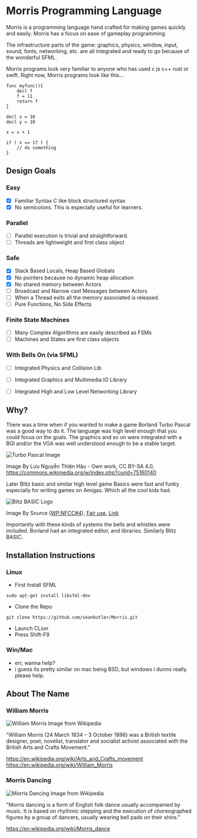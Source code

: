 # Morris Programming Language

Morris is a programming language hand crafted for making games quickly and easily. 
Morris has a focus on ease of gameplay programming.

The infrastructure parts of the game: graphics, physics, window, input, sound, fonts, networking, etc. are all integrated and ready to go because of the wonderful SFML.

Morris programs look very familiar to anyone who has used c js c++ rust or swift. Right now, Morris programs look like this...

~~~
func myfunc(){
    decl f
    f = 11
    return f  
}

decl x = 10
decl y = 10

x = x + 1

if ( x == 17 ) {
    // do something
}

~~~

## Design Goals

### Easy
-[x] Familiar Syntax C like block structured syntax
-[x] No semicolons. This is especially useful for learners.

### Parallel
-[ ] Parallel execution is trivial and straightforward.
-[ ] Threads are lightweight and first class object

### Safe
-[x] Stack Based Locals, Heap Based Globals
-[x] No pointers because no dynamic heap allocation
-[x] No shared memory between Actors
-[ ] Broadcast and Narrow cast Messages between Actors
-[ ] When a Thread exits all the memory associated is released.
-[ ] Pure Functions, No Side Effects

### Finite State Machines
-[ ] Many Complex Algorithms are easily described as FSMs
-[ ] Machines and States are first class objects

### With Bells On (via SFML)
-[ ] Integrated Physics and Collision Lib
-[ ] Integrated Graphics and Multimedia IO Library
-[ ] Integrated High and Low Level Networking Library


## Why?

There was a time when if you wanted to make a game Borland Turbo Pascal was a good way to do it. The language was high level enough that you could focus on the goals. The graphics and so on were integrated with a BGI and/or the VGA was well understood enough to be a stable target. 


![Turbo Pascal Image](https://upload.wikimedia.org/wikipedia/commons/d/df/Turbo_Pascal_7.0_Scrren.png)

Image By Lưu Nguyễn Thiện Hậu - Own work, CC BY-SA 4.0, https://commons.wikimedia.org/w/index.php?curid=75160140


Later Blitz basic and similar high level game Basics were fast and funky especially for writing games on Amigas. Which all the cool kids had.

![Blitz BASIC Logo](https://upload.wikimedia.org/wikipedia/en/6/65/BlitzBasicLogo.gif)

Image By <span title="must have been published or publicly displayed outside Wikipedia">Source</span> (<a href="//en.wikipedia.org/wiki/Wikipedia:Non-free_content_criteria#4" title="Wikipedia:Non-free content criteria">WP:NFCC#4</a>), <a href="//en.wikipedia.org/wiki/File:BlitzBasicLogo.gif" title="Fair use of copyrighted material in the context of BlitzBasic">Fair use</a>, <a href="https://en.wikipedia.org/w/index.php?curid=39065694">Link</a>

Importantly with these kinds of systems the bells and whistles were included. Borland had an integrated editor, and libraries. Similarly Blitz BASIC.



## Installation Instructions

### Linux

- First Install SFML

~~~
sudo apt-get install libsfml-dev
~~~

- Clone the Repo

~~~
git clone https://github.com/seanbutler/Morris.git
~~~

- Launch CLion
- Press Shift-F9

### Win/Mac

- err, wanna help? 
- i guess its pretty similar on mac being BSD, but windows i dunno really. please help.



## About The Name

### William Morris

![William Morris Image from Wikipedia](https://upload.wikimedia.org/wikipedia/commons/thumb/8/8a/William_Morris_age_53.jpg/440px-William_Morris_age_53.jpg)

"William Morris (24 March 1834 – 3 October 1896) was a British textile designer, poet, novelist, translator and socialist activist associated with the British Arts and Crafts Movement."

https://en.wikipedia.org/wiki/Arts_and_Crafts_movement
https://en.wikipedia.org/wiki/William_Morris

### Morris Dancing

![Morris Dancing Image from Wikipedia](https://upload.wikimedia.org/wikipedia/commons/thumb/9/92/Morris_Dancers%2C_York_%2826579460201%29.jpg/520px-Morris_Dancers%2C_York_%2826579460201%29.jpg)

"Morris dancing is a form of English folk dance usually accompanied by music. It is based on rhythmic stepping and the execution of choreographed figures by a group of dancers, usually wearing bell pads on their shins."

https://en.wikipedia.org/wiki/Morris_dance
